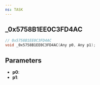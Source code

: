 ```yaml
---
ns: TASK
---
```

## _0x5758B1EE0C3FD4AC

```c
// 0x5758B1EE0C3FD4AC
void _0x5758B1EE0C3FD4AC(Any p0, Any p1);
```

## Parameters
* **p0**:
* **p1**:
